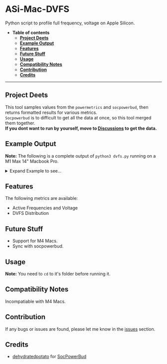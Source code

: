 # ASi-Mac-DVFS

Python script to profile full frequency, voltage on Apple Silicon.

- **Table of contents**
  - **[Project Deets](#project-deets)**
  - **[Example Output](#example-output)**
  - **[Features](#features)**
  - **[Future Stuff](#future-stuff)**
  - **[Usage](#usage)**
  - **[Compatibility Notes](#compatibility-notes)**
  - **[Contribution](#contribution)**
  - **[Credits](#credits)**

___

## Project Deets
This tool samples values from the `powermetrics` and `socpowerbud`, then returns formatted results for various metrics.  
`Socpowerbud` is to difficult to get all the data at once, so this tool merged them together.  
**If you dont want to run by yourself, move to [Discussions](https://github.com/CelestialSayuki/ASi-Mac-DVFS/discussions) to get the data.**

## Example Output
**Note:** The following is a complete output of `python3 dvfs.py` running on a M1 Max 14" Macbook Pro.
<details>

<summary>Expand Example to see...</summary>

```

自动电压检测工具V0.0.6 By Celestial紗雪
Password:
检测到的 CPU/GPU 频率档位:
  E-core: [600, 972, 1332, 1704, 2064]
  P-core: [600, 828, 1056, 1296, 1524, 1752, 1980, 2208, 2448, 2676, 2904, 3036, 3132, 3168, 3228]
  GPU: [389, 486, 648, 778, 972, 1296]

--- 实时读取 socpowerbud 数据 (Ctrl+C 停止) ---

CPU 型号: Apple M1 Max (T6001)

--- 电压数据 ---
  E-core:
    600 MHz: N/A mV
    972 MHz: 565 mV
    1332 MHz: 596 mV
    1704 MHz: 643 mV
    2064 MHz: 718 mV
  P-core:
    600 MHz: 768 mV
    828 MHz: 768 mV
    1056 MHz: 784 mV
    1296 MHz: 812 mV
    1524 MHz: 818 mV
    1752 MHz: 843 mV
    1980 MHz: 868 mV
    2208 MHz: 912 mV
    2448 MHz: 965 mV
    2676 MHz: 1025 mV
    2904 MHz: 1068 mV
    3036 MHz: 1068 mV
    3132 MHz: 1068 mV
    3168 MHz: 1068 mV
    3228 MHz: 1068 mV
  GPU:
    389 MHz: 612 mV (socpowerbud: 388 MHz)
    486 MHz: 640 mV (socpowerbud: 486 MHz)
    648 MHz: 671 mV (socpowerbud: 648 MHz)
    778 MHz: 709 mV (socpowerbud: 777 MHz)
    972 MHz: 765 mV (socpowerbud: 972 MHz)
    1296 MHz: 875 mV (socpowerbud: 1296 MHz)

```

</details>

## Features

The following metrics are available:
- Active Frequencies and Voltage
- DVFS Distribution 

## Future Stuff
- Support for M4 Macs.
- Sync with socpowerbud.

## Usage
**Note:** You need to `cd` to it's folder before running it. 

## Compatibility Notes
Incompatiable with M4 Macs.

## Contribution
If any bugs or issues are found, please let me know in the [issues](https://github.com/CelestialSayuki/ASi-Mac-DVFS/issues) section.

## Credits

- [dehydratedpotato](https://github.com/dehydratedpotato/) for [SocPowerBud](https://github.com/dehydratedpotato/socpowerbud)
